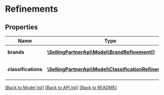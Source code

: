 # Refinements

## Properties
Name | Type | Description | Notes
------------ | ------------- | ------------- | -------------
**brands** | [**\SellingPartnerApi\Model\BrandRefinement[]**](BrandRefinement.md) | Brand search refinements. | 
**classifications** | [**\SellingPartnerApi\Model\ClassificationRefinement[]**](ClassificationRefinement.md) | Classification search refinements. | 

[[Back to Model list]](../README.md#documentation-for-models) [[Back to API list]](../README.md#documentation-for-api-endpoints) [[Back to README]](../README.md)


